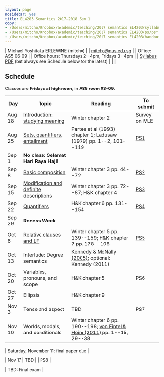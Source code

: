 ```yaml
---
layout: page
nosidebar: yes
title: EL4203 Semantics 2017–2018 Sem 1
copy:
- /Users/mitcho/Dropbox/academic/teaching/2017 semantics EL4203/syllabus/syllabus.pdf
- /Users/mitcho/Dropbox/academic/teaching/2017 semantics EL4203/ps/ps*.pdf
- /Users/mitcho/Dropbox/academic/teaching/2017 semantics EL4203/handouts/handout*.pdf
---
```


| Michael Yoshitaka ERLEWINE (mitcho) |
| <a href='mailto:mitcho@nus.edu.sg'>mitcho@nus.edu.sg</a> |
| Office: AS5 06-09 |
| Office hours: Thursdays 2--4pm, Fridays 3--4pm |
| [Syllabus PDF](syllabus.pdf) (but always see Schedule below for the latest) |
| |

## Schedule

Classes are **Fridays at high noon**, in **AS5 room 03-09**.

| Day    | Topic | Reading | To submit |
|--------|-------|---------|-----------|
| Aug 18 | [Introduction: studying meaning](handout01.pdf) | Winter chapter 2 | Survey on IVLE |
| Aug 25 | [Sets, quantifiers, entailment](handout02.pdf) | Partee et al (1993) chapter 1; Ladusaw (1979) pp. 1--2, 101--119 | [PS1](ps1.pdf) |
| Sep 1  | **No class: Selamat Hari Raya Haji!** |
| Sep 8  | [Basic composition](handout03.pdf) | Winter chapter 3 pp. 44--72 | [PS2](ps2.pdf) |
| Sep 15 | [Modification and definite descriptions](handout04.pdf) | Winter chapter 3 pp. 72--87; H&amp;K chapter 4 | [PS3](ps3.pdf) |
| Sep 22 | [Quantifiers](handout05.pdf) | H&amp;K chapter 6 pp. 131--154 | [PS4](ps4.pdf) |
| Sep 29 | **Recess Week** |
| Oct 6  | [Relative clauses and LF](handout06.pdf) | Winter chapter 5 pp. 139--159; H&amp;K chapter 7 pp. 178--198 | [PS5](ps5.pdf) |
| Oct 13 | Interlude: Degree semantics | [Kennedy & McNally (2005)](http://semantics.uchicago.edu/kennedy/docs/km-scales05.pdf); optional: [Kennedy (2011)](http://semantics.uchicago.edu/kennedy/docs/vaguenessandcomparison.pdf) | |
| Oct 20 | Variables, pronouns, and scope | H&amp;K chapter 5 | PS6 |
| Oct 27 | Ellipsis | H&amp;K chapter 9 | |
| Nov 3 | Tense and aspect | TBD | PS7 |
| Nov 10 | Worlds, modals, and conditionals | Winter chapter 6 pp. 190--198; [von Fintel &amp; Heim (2011)](http://web.mit.edu/fintel/fintel-heim-intensional.pdf) pp. 1--15, 29--38 | |

| Saturday, November 11: final paper due |

| Nov 17 | TBD | | PS8 |

| TBD: Final exam |